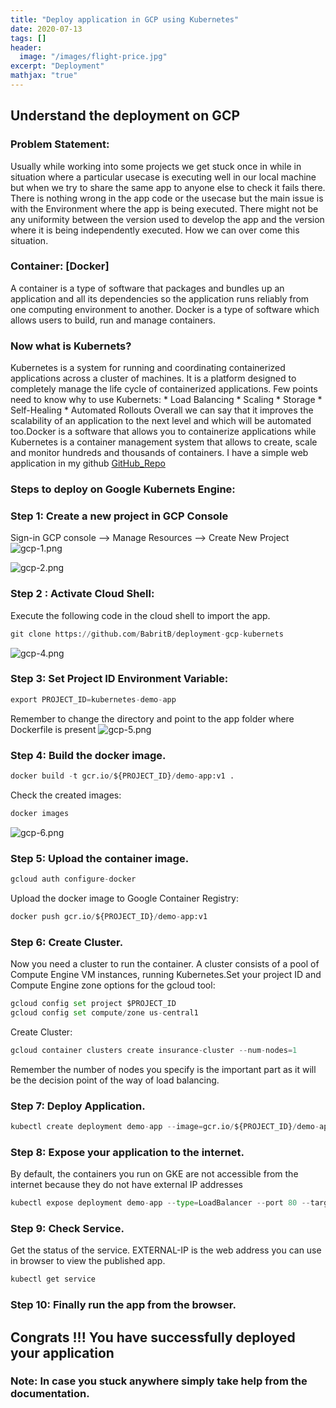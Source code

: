 ```yaml
---
title: "Deploy application in GCP using Kubernetes"
date: 2020-07-13
tags: []
header:
  image: "/images/flight-price.jpg"
excerpt: "Deployment"
mathjax: "true"
---
```

## Understand the deployment on GCP

### Problem Statement:
Usually while working into some projects we get stuck once in while in situation where a particular usecase is executing well in our local machine but when we try to share the same app to anyone else to check it fails there. There is nothing wrong in the app code or the usecase but the main issue is with the Environment where the app is being executed. There might not be any uniformity between the version used to develop the app and the version where it is being independently executed. How we can over come this situation.
### Container: [Docker]
A container is a type of software that packages and bundles up an application and all its dependencies so the application runs reliably from one computing environment to another.
Docker is a type of software which allows users to build, run and manage containers.
### Now what is Kubernets?
Kubernetes is a system for running and coordinating containerized applications across a cluster of machines. It is a platform designed to completely manage the life cycle of containerized applications.
Few points need to know why to use Kubernets:
    * Load Balancing
    * Scaling
    * Storage
    * Self-Healing
    * Automated Rollouts
Overall we can say that it improves the scalability of an application to the next level and which will be automated too.Docker is a software that allows you to containerize applications while Kubernetes is a container management system that allows to create, scale and monitor hundreds and thousands of containers.
I have a simple web application in my github [GitHub_Repo](https://github.com/BabritB/deployment-gcp-kubernets)

### Steps to deploy on Google Kubernets Engine:
### Step 1: Create a new project in GCP Console
Sign-in  GCP console --> Manage Resources  --> Create New Project
![gcp-1.png](attachment:images/gcp-1.png)

![gcp-2.png](attachment:images/gcp-2.png)

### Step 2 : Activate Cloud Shell:
Execute the following code in the cloud shell to import the app.

```python
git clone https://github.com/BabritB/deployment-gcp-kubernets
```

![gcp-4.png](attachment:images/gcp-4.png)

### Step 3: Set Project ID Environment Variable:


```python
export PROJECT_ID=kubernetes-demo-app
```
Remember to change the directory and point to the app folder where Dockerfile is present
![gcp-5.png](attachment:images/gcp-5.png)

### Step 4: Build the docker image.


```python
docker build -t gcr.io/${PROJECT_ID}/demo-app:v1 .
```
Check the created images:

```python
docker images
```

![gcp-6.png](images/attachment:gcp-6.png)

### Step 5: Upload the container image.


```python
gcloud auth configure-docker
```
Upload the docker image to Google Container Registry:

```python
docker push gcr.io/${PROJECT_ID}/demo-app:v1
```

### Step 6: Create Cluster.
Now you need a cluster to run the container. A cluster consists of a pool of Compute Engine VM instances, running Kubernetes.Set your project ID and Compute Engine zone options for the gcloud tool:

```python
gcloud config set project $PROJECT_ID 
gcloud config set compute/zone us-central1
```
Create Cluster:

```python
gcloud container clusters create insurance-cluster --num-nodes=1
```
Remember the number of nodes you specify is the important part as it will be the decision point of the way of load balancing.
### Step 7: Deploy Application.


```python
kubectl create deployment demo-app --image=gcr.io/${PROJECT_ID}/demo-app:v1
```

### Step 8: Expose your application to the internet.
By default, the containers you run on GKE are not accessible from the internet because they do not have external IP addresses

```python
kubectl expose deployment demo-app --type=LoadBalancer --port 80 --target-port 8080
```

### Step 9: Check Service.
Get the status of the service. EXTERNAL-IP is the web address you can use in browser to view the published app.

```python
kubectl get service
```

### Step 10: Finally run the app from the browser. 

## Congrats !!! You have successfully deployed your application

### Note: In case you stuck anywhere simply take help from the documentation.


```python

```
